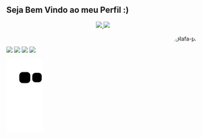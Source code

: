 ## Seja Bem Vindo ao meu Perfil :)
<div align="center">
  <a href="https://github.com/IgorAugustoexe">
  <img height="180em" src="https://github-readme-stats.vercel.app/api?username=IgorAugustoexe&show_icons=true&theme=dark&include_all_commits=true&count_private=true"/>
  <img height="180em" src="https://github-readme-stats.vercel.app/api/top-langs/?username=IgorAugustoexe&layout=compact&langs_count=7&theme=dark"/>
</div>
<div style="display: inline_block"><br>
  <img align="right" alt="Rafa-pic" height="150" style="border-radius:50px;" src="https://acegif.com/wp-content/uploads/2021/4fh5wi/pepefrg-39.gif">
</div>
  
  ##
 
<div> 
    <a href="https://www.linkedin.com/in/igor-augusto-69a266191/" target="_blank"><img src="https://img.shields.io/badge/-LinkedIn-%230077B5?style=for-the-badge&logo=linkedin&logoColor=white" target="_blank"></a> 
    <a href = "mailto:igorasr.exe@gmail.com"><img src="https://img.shields.io/badge/-Gmail-%23333?style=for-the-badge&logo=gmail&logoColor=white" target="_blank"></a>
  <a href="https://instagram.com/rafaballerini" target="_blank"><img src="https://img.shields.io/badge/-Instagram-%23E4405F?style=for-the-badge&logo=instagram&logoColor=white" target="_blank"></a>
 <a href="https://discord.gg/4a62wxhpVT" target="_blank"><img src="https://img.shields.io/badge/Discord-7289DA?style=for-the-badge&logo=discord&logoColor=white" target="_blank"></a> 

  ![Snake animation](https://github.com/rafaballerini/rafaballerini/blob/output/github-contribution-grid-snake.svg)
 
</div>
